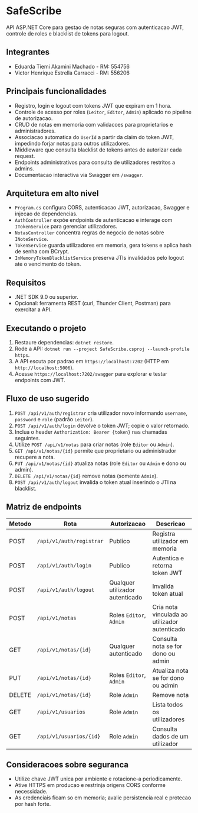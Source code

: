 # SafeScribe

API ASP.NET Core para gestao de notas seguras com autenticacao JWT, controle de roles e blacklist de tokens para logout.

## Integrantes
- Eduarda Tiemi Akamini Machado - RM: 554756 
- Victor Henrique Estrella Carracci - RM: 556206

## Principais funcionalidades
- Registro, login e logout com tokens JWT que expiram em 1 hora.
- Controle de acesso por roles (`Leitor`, `Editor`, `Admin`) aplicado no pipeline de autorizacao.
- CRUD de notas em memoria com validacoes para proprietarios e administradores.
- Associacao automatica do `UserId` a partir da claim do token JWT, impedindo forjar notas para outros utilizadores.
- Middleware que consulta blacklist de tokens antes de autorizar cada request.
- Endpoints administrativos para consulta de utilizadores restritos a admins.
- Documentacao interactiva via Swagger em `/swagger`.

## Arquitetura em alto nivel
- `Program.cs` configura CORS, autenticacao JWT, autorizacao, Swagger e injecao de dependencias.
- `AuthController` expõe endpoints de autenticacao e interage com `ITokenService` para gerenciar utilizadores.
- `NotasController` concentra regras de negocio de notas sobre `INoteService`.
- `TokenService` guarda utilizadores em memoria, gera tokens e aplica hash de senha com BCrypt.
- `InMemoryTokenBlacklistService` preserva JTIs invalidados pelo logout ate o vencimento do token.

## Requisitos
- .NET SDK 9.0 ou superior.
- Opcional: ferramenta REST (curl, Thunder Client, Postman) para exercitar a API.

## Executando o projeto
1. Restaure dependencias: `dotnet restore`.
2. Rode a API: `dotnet run --project SafeScribe.csproj --launch-profile https`.
3. A API escuta por padrao em `https://localhost:7202` (HTTP em `http://localhost:5006`).
4. Acesse `https://localhost:7202/swagger` para explorar e testar endpoints com JWT.

## Fluxo de uso sugerido
1. `POST /api/v1/auth/registrar` cria utilizador novo informando `username`, `password` e `role` (padrão `Leitor`).
2. `POST /api/v1/auth/login` devolve o token JWT; copie o valor retornado.
3. Inclua o header `Authorization: Bearer {token}` nas chamadas seguintes.
4. Utilize `POST /api/v1/notas` para criar notas (role `Editor` ou `Admin`).
5. `GET /api/v1/notas/{id}` permite que proprietario ou administrador recupere a nota.
6. `PUT /api/v1/notas/{id}` atualiza notas (role `Editor` ou `Admin` e dono ou admin).
7. `DELETE /api/v1/notas/{id}` remove notas (somente `Admin`).
8. `POST /api/v1/auth/logout` invalida o token atual inserindo o JTI na blacklist.

## Matriz de endpoints
| Metodo | Rota | Autorizacao | Descricao |
|--------|------|-------------|-----------|
| POST | `/api/v1/auth/registrar` | Publico | Registra utilizador em memoria |
| POST | `/api/v1/auth/login` | Publico | Autentica e retorna token JWT |
| POST | `/api/v1/auth/logout` | Qualquer utilizador autenticado | Invalida token atual |
| POST | `/api/v1/notas` | Roles `Editor`, `Admin` | Cria nota vinculada ao utilizador autenticado |
| GET | `/api/v1/notas/{id}` | Qualquer autenticado | Consulta nota se for dono ou admin |
| PUT | `/api/v1/notas/{id}` | Roles `Editor`, `Admin` | Atualiza nota se for dono ou admin |
| DELETE | `/api/v1/notas/{id}` | Role `Admin` | Remove nota |
| GET | `/api/v1/usuarios` | Role `Admin` | Lista todos os utilizadores |
| GET | `/api/v1/usuarios/{id}` | Role `Admin` | Consulta dados de um utilizador |

## Consideracoes sobre seguranca
- Utilize chave JWT unica por ambiente e rotacione-a periodicamente.
- Ative HTTPS em producao e restrinja origens CORS conforme necessidade.
- As credenciais ficam so em memoria; avalie persistencia real e protecao por hash forte.
